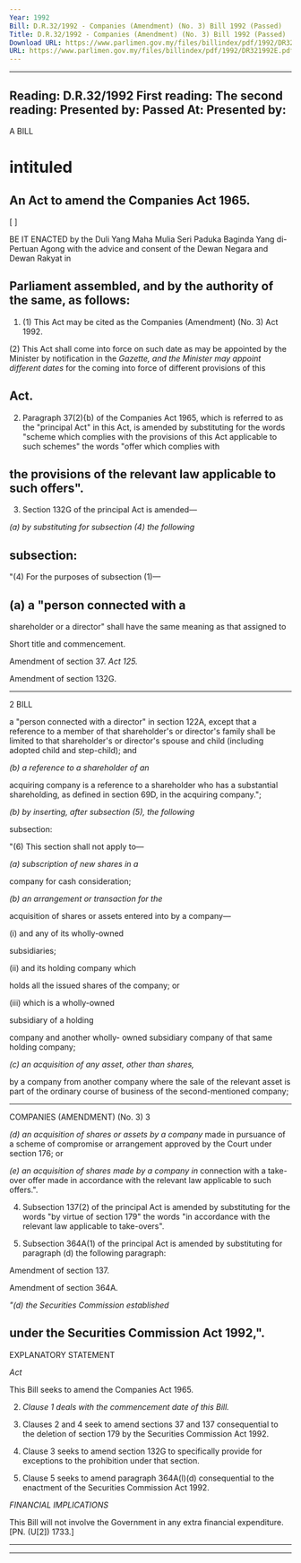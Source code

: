```yaml
---
Year: 1992
Bill: D.R.32/1992 - Companies (Amendment) (No. 3) Bill 1992 (Passed)
Title: D.R.32/1992 - Companies (Amendment) (No. 3) Bill 1992 (Passed)
Download URL: https://www.parlimen.gov.my/files/billindex/pdf/1992/DR321992E.pdf
URL: https://www.parlimen.gov.my/files/billindex/pdf/1992/DR321992E.pdf
---
```

---
Reading:
D.R.32/1992
First reading:
The second reading:
Presented by:
Passed At:
Presented by:
---

A BILL

# intituled

## An Act to amend the Companies Act 1965.

 [ ]

BE IT ENACTED by the Duli Yang Maha Mulia Seri
Paduka Baginda Yang di-Pertuan Agong with the advice
and consent of the Dewan Negara and Dewan Rakyat in
## Parliament assembled, and by the authority of the same, as follows:

 1. (1) This Act may be cited as the Companies
(Amendment) (No. 3) Act 1992.

(2) This Act shall come into force on such date as
may be appointed by the Minister by notification in the
_Gazette, and the Minister may appoint different dates_
for the coming into force of different provisions of this
## Act.
 2. Paragraph 37(2){b) of the Companies Act 1965, which is referred to as the "principal Act" in this Act, is amended by substituting for the words "scheme which
complies with the provisions of this Act applicable to
such schemes" the words "offer which complies with
## the provisions of the relevant law applicable to such offers".

3. Section 132G of the principal Act is amended—

_(a) by substituting for subsection (4) the following_
## subsection:

"(4) For the purposes of subsection (1)—

## (a) a "person connected with a
shareholder or a director" shall have
the same meaning as that assigned to


Short title
and
commencement.

Amendment
of section
37.
_Act 125._

Amendment
of section
132G.


-----

2 BILL

a "person connected with a director"
in section 122A, except that a
reference to a member of that
shareholder's or director's family shall
be limited to that shareholder's or
director's spouse and child (including
adopted child and step-child); and

_(b) a reference to a shareholder of an_

acquiring company is a reference to a
shareholder who has a substantial
shareholding, as defined in section
69D, in the acquiring company.";

_(b) by inserting, after subsection (5), the following_

subsection:

"(6) This section shall not apply to—

_(a) subscription of new shares in a_

company for cash consideration;

_(b) an arrangement or transaction for the_

acquisition of shares or assets entered
into by a company—

(i) and any of its wholly-owned

subsidiaries;

(ii) and its holding company which

holds all the issued shares of
the company; or

(iii) which is a wholly-owned

subsidiary of a holding

company and another wholly-
owned subsidiary company of
that same holding company;

_(c) an acquisition of any asset, other than shares,_

by a company from another company where the
sale of the relevant asset is part of the ordinary
course of business of the second-mentioned
company;


-----

COMPANIES (AMENDMENT) (No. 3) 3

_(d) an acquisition of shares or assets by a company_
made in pursuance of a scheme of compromise
or arrangement approved by the Court under
section 176; or

_(e) an acquisition of shares made by a company in_
connection with a take-over offer made in
accordance with the relevant law applicable to
such offers.".

4. Subsection 137(2) of the principal Act is amended
by substituting for the words "by virtue of section 179"
the words "in accordance with the relevant law
applicable to take-overs".

5. Subsection 364A(1) of the principal Act is amended
by substituting for paragraph (d) the following
paragraph:


Amendment
of section
137.

Amendment
of section
364A.


_"(d) the Securities Commission established_
## under the Securities Commission Act 1992,".

EXPLANATORY STATEMENT


_Act_


This Bill seeks to amend the Companies Act 1965.

2. _Clause 1 deals with the commencement date of this Bill._

3. Clauses 2 and 4 seek to amend sections 37 and 137
consequential to the deletion of section 179 by the Securities
Commission Act 1992.

4. Clause 3 seeks to amend section 132G to specifically provide
for exceptions to the prohibition under that section.

5. Clause 5 seeks to amend paragraph 364A(l)(d) consequential
to the enactment of the Securities Commission Act 1992.

_FINANCIAL_ _IMPLICATIONS_

This Bill will not involve the Government in any extra financial
expenditure. [PN. (U[2]) 1733.]


-----

-----


